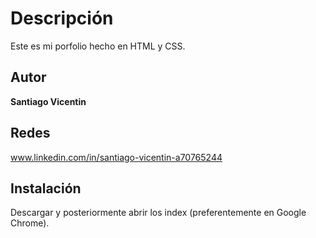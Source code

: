 # Descripción
Este es mi porfolio hecho en HTML y CSS.

## Autor
**Santiago Vicentin**

## Redes
www.linkedin.com/in/santiago-vicentin-a70765244

## Instalación
Descargar y posteriormente abrir los index (preferentemente en Google Chrome).




